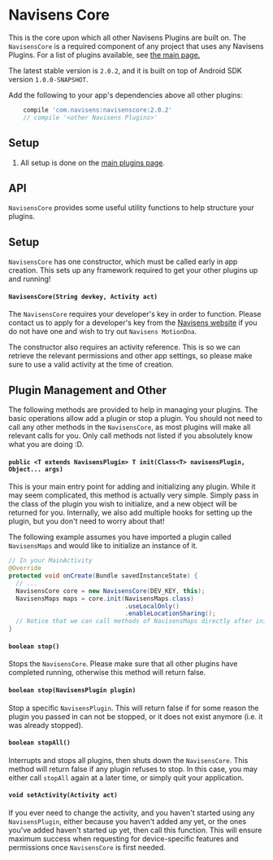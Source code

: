 # Navisens Core

This is the core upon which all other Navisens Plugins are built on. The `NavisensCore` is a required component of any project that uses any Navisens Plugins. For a list of plugins available, see [the main page.](https://github.com/navisens/Android-Plugin)

The latest stable version is `2.0.2`, and it is built on top of Android SDK version `1.0.0-SNAPSHOT`.

Add the following to your app's dependencies above all other plugins:

```gradle
    compile 'com.navisens:navisenscore:2.0.2'
    // compile '<other Navisens Plugins>'
```

## Setup

1. All setup is done on the [main plugins page](https://github.com/navisens/Android-Plugin).

## API

`NavisensCore` provides some useful utility functions to help structure your plugins.

## Setup

`NavisensCore` has one constructor, which must be called early in app creation. This sets up any framework required to get your other plugins up and running!

#### `NavisensCore(String devkey, Activity act)`

The `NavisensCore` requires your developer's key in order to function. Please contact us to apply for a developer's key from the [Navisens website](navisens.com) if you do not have one and wish to try out `Navisens MotionDna`.

The constructor also requires an activity reference. This is so we can retrieve the relevant permissions and other app settings, so please make sure to use a valid activity at the time of creation.

## Plugin Management and Other

The following methods are provided to help in managing your plugins. The basic operations allow add a plugin or stop a plugin. You should not need to call any other methods in the `NavisensCore`, as most plugins will make all relevant calls for you. Only call methods not listed if you absolutely know what you are doing :D.

#### `public <T extends NavisensPlugin> T init(Class<T> navisensPlugin, Object... args)`

This is your main entry point for adding and initializing any plugin. While it may seem complicated, this method is actually very simple. Simply pass in the class of the plugin you wish to initialize, and a new object will be returned for you. Internally, we also add multiple hooks for setting up the plugin, but you don't need to worry about that!

The following example assumes you have imported a plugin called `NavisensMaps` and would like to initialize an instance of it.
```java
// In your MainActivity
@Override
protected void onCreate(Bundle savedInstanceState) {
  // ...
  NavisensCore core = new NavisensCore(DEV_KEY, this);
  NavisensMaps maps = core.init(NavisensMaps.class)
                                .useLocalOnly()
                                .enableLocationSharing();
  // Notice that we can call methods of NavisensMaps directly after initializing!
}
```

#### `boolean stop()`

Stops the `NavisensCore`. Please make sure that all other plugins have completed running, otherwise this method will return false.

#### `boolean stop(NavisensPlugin plugin)`

Stop a specific `NavisensPlugin`. This will return false if for some reason the plugin you passed in can not be stopped, or it does not exist anymore (i.e. it was already stopped).

#### `boolean stopAll()`

Interrupts and stops all plugins, then shuts down the `NavisensCore`. This method will return false if any plugin refuses to stop. In this case, you may either call `stopAll` again at a later time, or simply quit your application.

#### `void setActivity(Activity act)`

If you ever need to change the activity, and you haven't started using any `NavisensPlugin`, either because you haven't added any yet, or the ones you've added haven't started up yet, then call this function. This will ensure maximum success when requesting for device-specific features and permissions once `NavisensCore` is first needed.
